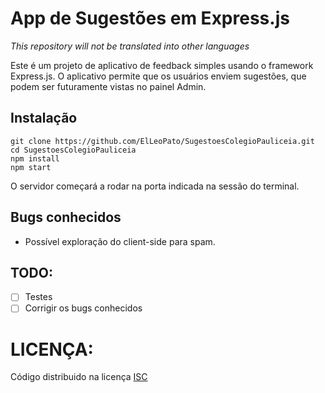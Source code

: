 # App de Sugestões em Express.js
_This repository will not be translated into other languages_

Este é um projeto de aplicativo de feedback simples usando o framework Express.js. O aplicativo permite que os usuários enviem sugestões, que podem ser futuramente vistas no painel Admin.

## Instalação
```
git clone https://github.com/ElLeoPato/SugestoesColegioPauliceia.git
cd SugestoesColegioPauliceia
npm install
npm start
```
O servidor começará a rodar na porta indicada na sessão do terminal.
## Bugs conhecidos
- Possível exploração do client-side para spam.

## TODO:
- [ ] Testes
- [ ] Corrigir os bugs conhecidos

# LICENÇA:
Código distribuido na licença [ISC](https://github.com/ElLeoPato/SugestoesColegioPauliceia/blob/main/LICENSE)
